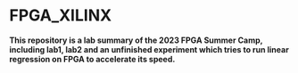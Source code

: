 # FPGA_XILINX
__This repository is a lab summary of the 2023 FPGA Summer Camp, including lab1, lab2 and an unfinished experiment which tries to run linear regression on FPGA to accelerate its speed.__

